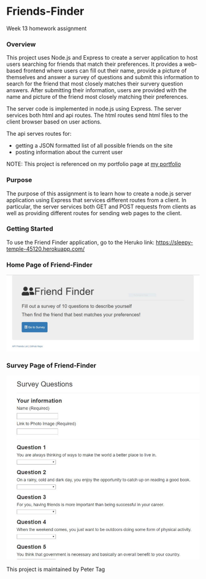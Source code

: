# Friends-Finder

Week 13 homework assignment


### Overview
This project uses Node.js and Express to create a server application to host users searching for friends that match their preferences. It provides a web-based frontend where users can fill out their name, provide a picture of themselves and answer a survey of questions and submit this information to search for the friend that most closely matches their survery question answers. After submitting their information, users are provided with the name and picture of the friend most closely matching their preferences.

The server code is implemented in node.js using Express. The server services both html and api routes. The html routes send html files to the client browser based on user actions.

The api serves routes for:
* getting a JSON formatted list of all possible friends on the site
* posting information about the current user

NOTE: This project is referenced on my portfolio page at [my portfolio](https://phtag.github.io/Updated-portfolio/)

### Purpose
The purpose of this assignment is to learn how to create a node.js server application using Express that services different routes from a client. In particular, the server services both GET and POST requests from clients as well as providing different routes for sending web pages to the client.

### Getting Started
To use the Friend Finder application, go to the Heruko link: https://sleepy-temple-45120.herokuapp.com/

### Home Page of Friend-Finder
![Home page Screenshot](/images/Friends-Finder-HomePage-screenShot.jpg)

### Survey Page of Friend-Finder
![Survey Screenshot](/images/Friends-Finder-Survey-screenShot.jpg)

This project is maintained by Peter Tag

